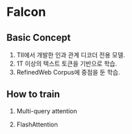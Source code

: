 # Falcon

## Basic Concept

1. TII에서 개발한 인과 관계 디코더 전용 모델.
2. 1T 이상의 텍스트 토큰을 기반으로 학습.
3. RefinedWeb Corpus에 중점을 둔 학습.


## How to train

1. Multi-query attention

2. FlashAttention